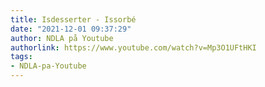 ```yaml
---
title: Isdesserter - Issorbé
date: "2021-12-01 09:37:29"
author: NDLA på Youtube
authorlink: https://www.youtube.com/watch?v=Mp3O1UFtHKI
tags:
- NDLA-pa-Youtube
---
```

